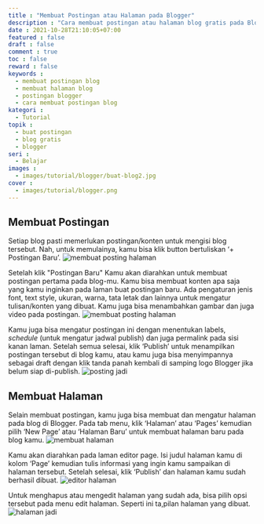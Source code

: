 ```yaml
---
title : "Membuat Postingan atau Halaman pada Blogger"
description : "Cara membuat postingan atau halaman blog gratis pada Blogger. Blogger memiliki subdomain blogspot.com yang dikelola oleh Google."
date : 2021-10-28T21:10:05+07:00
featured : false
draft : false
comment : true
toc : false
reward : false
keywords : 
  - membuat postingan blog
  - membuat halaman blog
  - postingan blogger
  - cara membuat postingan blog
kategori : 
  - Tutorial
topik :
  - buat postingan 
  - blog gratis
  - blogger
seri : 
  - Belajar
images : 
  - images/tutorial/blogger/buat-blog2.jpg
cover : 
  - images/tutorial/blogger.png
---
```


## Membuat Postingan
Setiap blog pasti memerlukan postingan/konten untuk mengisi blog tersebut. Nah, untuk memulainya, kamu bisa klik button bertuliskan ‘+ Postingan Baru’. 
![membuat posting halaman](/images/tutorial/blogger/buat-post1.jpg)

Setelah klik "Postingan Baru" Kamu akan diarahkan untuk membuat postingan pertama pada blog-mu. Kamu bisa membuat konten apa saja yang kamu inginkan pada laman buat postingan baru. Ada pengaturan jenis font, text style, ukuran, warna, tata letak dan lainnya untuk mengatur tulisan/konten yang dibuat. Kamu juga bisa menambahkan gambar dan juga video pada postingan.
![membuat posting halaman](/images/tutorial/blogger/buat-post2.jpg)

Kamu juga bisa mengatur postingan ini dengan menentukan labels, *schedule* (untuk mengatur jadwal publish) dan juga permalink pada sisi kanan laman. Setelah semua selesai, klik ‘Publish’ untuk menampilkan postingan tersebut di blog kamu, atau kamu juga bisa menyimpannya sebagai draft dengan klik tanda panah kembali di samping logo Blogger jika belum siap di-publish.
![posting jadi](/images/tutorial/blogger/buat-post6.jpg)

## Membuat Halaman
Selain membuat postingan, kamu juga bisa membuat dan mengatur halaman pada blog di Blogger. Pada tab menu, klik ‘Halaman’ atau ‘Pages’ kemudian pilih ‘New Page’ atau ‘Halaman Baru’ untuk membuat halaman baru pada blog kamu.
![membuat halaman](/images/tutorial/blogger/buat-post3.jpg)

Kamu akan diarahkan pada laman editor page. Isi judul halaman kamu di kolom ‘Page’ kemudian tulis informasi yang ingin kamu sampaikan di halaman tersebut. Setelah selesai, klik ‘Publish’ dan halaman kamu sudah berhasil dibuat. 
![editor halaman](/images/tutorial/blogger/buat-post4.jpg)

Untuk menghapus atau mengedit halaman yang sudah ada, bisa pilih opsi tersebut pada menu edit halaman. Seperti ini ta,pilan halaman yang dibuat.
![halaman jadi](/images/tutorial/blogger/buat-post5.jpg)

